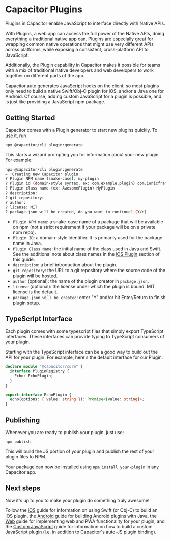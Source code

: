 # Capacitor Plugins

Plugins in Capacitor enable JavaScript to interface directly with Native APIs.

With Plugins, a web app can access the full power of the Native APIs, doing everything a traditional native app can. Plugins are especially great for wrapping common native operations that might use very different APIs across platforms, while exposing a consistent, cross-platform API to JavaScript.

Additionally, the Plugin capability in Capacitor makes it possible for teams with a mix of traditional native developers and web developers to work together on different parts of the app.

Capacitor auto generates JavaScript hooks on the client, so most plugins only need to build
a native Swift/Obj-C plugin for iOS, and/or a Java one for Android. Of course, adding custom JavaScript
for a plugin is possible, and is just like providing a JavaScript npm package.

## Getting Started

Capacitor comes with a Plugin generator to start new plugins quickly. To use it, run

```bash
npx @capacitor/cli plugin:generate
```

This starts a wizard prompting you for information about your new plugin. For example:

```bash
npx @capacitor/cli plugin:generate
✏️  Creating new Capacitor plugin
? Plugin NPM name (snake-case): my-plugin
? Plugin id (domain-style syntax. ex: com.example.plugin) com.ionicframework.myplugin
? Plugin class name (ex: AwesomePlugin) MyPlugin
? description:
? git repository:
? author:
? license: MIT
? package.json will be created, do you want to continue? (Y/n)
```

 - `Plugin NPM name`: a snake-case name of a package that will be available on npm (not a strict requirement if your package will be on a private npm repo).
 - `Plugin ID`: a domain-style identifier. It is primarily used for the package name in Java.
 - `Plugin Class Name`: the initial name of the class used in Java and Swift. See the additional note about class names in the [iOS Plugin](ios/) section of this guide.
 - `description`: a brief introduction about the plugin.
 - `git repository`: the URL to a git repository where the source code of the plugin will be hosted.
 - `author` (optional): the name of the plugin creator in `package.json`.
 - `license` (optional): the license under which the plugin is bound. MIT license is the default.
 - `package.json will be created`: enter "Y" and/or hit Enter/Return to finish plugin setup.

## TypeScript Interface

Each plugin comes with some typescript files that simply export TypeScript interfaces. These interfaces
can provide typing to TypeScript consumers of your plugin.

Starting with the TypeScript interface can be a good way to build out the API for your plugin. For example,
here's the default interface for our Plugin:

```typescript
declare module "@capacitor/core" {
  interface PluginRegistry {
    Echo: EchoPlugin;
  }
}

export interface EchoPlugin {
  echo(options: { value: string }): Promise<{value: string}>;
}
```

## Publishing

Whenever you are ready to publish your plugin, just use:

```bash
npm publish
```

This will build the JS portion of your plugin and publish the rest of your plugin files to NPM.

Your package can now be installed using `npm install your-plugin` in any Capacitor app.

## Next steps

Now it's up to you to make your plugin do something truly awesome!

Follow the [iOS](./ios) guide for information on using Swift (or Obj-C) to build an iOS plugin, the [Android](./android) guide for building Android plugins with Java, the [Web](./web) guide for implementing web and PWA functionality for your plugin, and the [Custom JavaScript](./js) guide for information on how to build a custom JavaScript plugin (i.e. in addition to Capacitor's auto-JS plugin binding).
